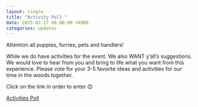 ```yaml
---
layout: single
title: "Activity Poll "
date: 2025-02-27 08:00:00 +0900
categories: updates
---
```

Attention all puppies, furries, pets and handlers! 

While we do have activities for the event. We also WANT y’all’s suggestions. We would love to hear from you and bring to life what you want from this experience. 
Please vote for your 3-5 favorite ideas and activities for our time in the woods together.

Click on the link in order to enter 😊

[Activities Poll](https://t.me/k9campout/103)

<script async src="https://telegram.org/js/telegram-widget.js?22" data-telegram-post="k9campout/103" data-width="100%"></script>
